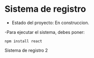 <h1> Sistema de registro </h1>

- Estado del proyecto: En construccion.

-Para ejecutar el sistema, debes poner: 

```npm install react``` 

Sistema de registro 2 
